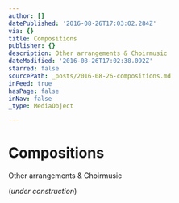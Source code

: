 ```yaml
---
author: []
datePublished: '2016-08-26T17:03:02.284Z'
via: {}
title: Compositions
publisher: {}
description: Other arrangements & Choirmusic
dateModified: '2016-08-26T17:02:38.092Z'
starred: false
sourcePath: _posts/2016-08-26-compositions.md
inFeed: true
hasPage: false
inNav: false
_type: MediaObject

---
```

# Compositions

Other arrangements & Choirmusic

(_under construction_)